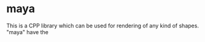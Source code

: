 # maya
This is a CPP library which can be used for rendering of any kind of shapes. "maya" have the  
